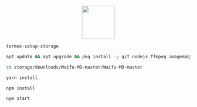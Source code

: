 <p align="center"> 
<a href="https://github.com/SenpaiVT"><img src="http://readme-typing-svg.herokuapp.com?font=mono&size=17&duration=3000&color=F7B11B&center=falso&vCenter=falso&lines=Waifu-MD;Gracias+por+visitar+este+repositorio.+%F0%9F%92%96" height="90px"></a> 
</p>
 
```bash
termux-setup-storage
```
```bash
apt update && apt upgrade && pkg install -y git nodejs ffmpeg imagemagick yarn
```
```bash
cd storage/downloads/Waifu-MD-master/Waifu-MD-master 
```
```bash
yarn install
```
```bash
npm install
```
```bash
npm start
